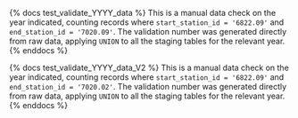 {% docs test_validate_YYYY_data %}
This is a manual data check on the year indicated, counting records where `start_station_id = '6822.09'` and `end_station_id = '7020.09'`. The validation number was generated directly from raw data, applying `UNION` to all the staging tables for the relevant year. 
{% enddocs %}

{% docs test_validate_YYYY_data_V2 %}
This is a manual data check on the year indicated, counting records where `start_station_id = '6822.09'` and `end_station_id = '7020.02'`. The validation number was generated directly from raw data, applying `UNION` to all the staging tables for the relevant year. 
{% enddocs %}